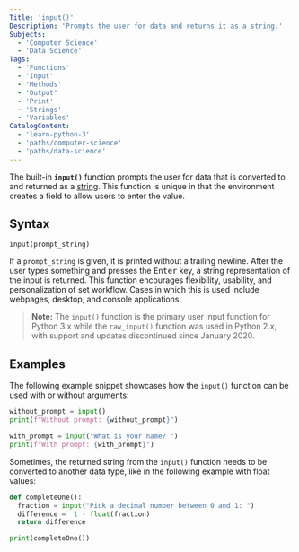 ```yaml
---
Title: 'input()'
Description: 'Prompts the user for data and returns it as a string.'
Subjects:
  - 'Computer Science'
  - 'Data Science'
Tags:
  - 'Functions'
  - 'Input'
  - 'Methods'
  - 'Output'
  - 'Print'
  - 'Strings'
  - 'Variables'
CatalogContent:
  - 'learn-python-3'
  - 'paths/computer-science'
  - 'paths/data-science'
---
```


The built-in **`input()`** function prompts the user for data that is converted to and returned as a [string](https://www.codecademy.com/resources/docs/python/strings). This function is unique in that the environment creates a field to allow users to enter the value.

## Syntax

```pseudo
input(prompt_string)
```

If a `prompt_string` is given, it is printed without a trailing newline. After the user types something and presses the <kbd>Enter</kbd> key, a string representation of the input is returned. This function encourages flexibility, usability, and personalization of set workflow. Cases in which this is used include webpages, desktop, and console applications.

> **Note:** The `input()` function is the primary user input function for Python 3.x while the `raw_input()` function was used in Python 2.x, with support and updates discontinued since January 2020.

## Examples

The following example snippet showcases how the `input()` function can be used with or without arguments:

```py
without_prompt = input()
print(f"Without prompt: {without_prompt}")

with_prompt = input("What is your name? ")
print(f"With prompt: {with_prompt}")
```

Sometimes, the returned string from the `input()` function needs to be converted to another data type, like in the following example with float values:

```py
def completeOne():
  fraction = input("Pick a decimal number between 0 and 1: ")
  difference =  1 - float(fraction)
  return difference

print(completeOne())
```
